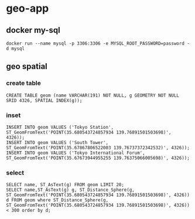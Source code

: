 # geo-app

## docker my-sql

    docker run --name mysql -p 3306:3306 -e MYSQL_ROOT_PASSWORD=password -d mysql

## geo spatial

### create table

    CREATE TABLE geom (name VARCHAR(191) NOT NULL, g GEOMETRY NOT NULL SRID 4326, SPATIAL INDEX(g));

### inset

    INSERT INTO geom VALUES ('Tokyo Station', ST_GeomFromText('POINT(35.680543724857934 139.76891501503698)', 4326));
    INSERT INTO geom VALUES ('South Tower', ST_GeomFromText('POINT(35.67867806522003 139.76737372342532)', 4326));
    INSERT INTO geom VALUES ('Tokyo International Forum', ST_GeomFromText('POINT(35.67673944955255 139.76375066005698)', 4326));

### select

    SELECT name, ST_AsText(g) FROM geom LIMIT 20;
    SELECT name,ST_AsText(g) g, ST_Distance_Sphere(g, ST_GeomFromText('POINT(35.680543724857934 139.76891501503698)', 4326)) d FROM geom where ST_Distance_Sphere(g, ST_GeomFromText('POINT(35.680543724857934 139.76891501503698)', 4326)) < 300 order by d;
